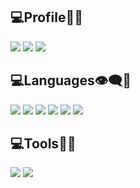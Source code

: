 ## 💻Profile👀🦋
<img src="https://img.shields.io/badge/GitHub-181717?style=flat&logo=GitHub&logoColor=000000"/>  <a href="https://img.shields.io/badge/Velog-20C997?style=flat&logo=Velog&logoColor=000000"><img src="https://img.shields.io/badge/Velog-20C997?style=flat&logo=Velog&logoColor=000000"/></a>
<a href="https://img.shields.io/badge/Instagram-E4405F?style=flat&logo=Instagram&logoColor=000000"><img src="https://img.shields.io/badge/Instagram-E4405F?style=flat&logo=Instagram&logoColor=000000"/></a>

## 💻Languages👁‍🗨🦋
<img src="https://img.shields.io/badge/Java-007396?style=flat&logo=Java&logoColor=000000"/> <img src="https://img.shields.io/badge/C-A8B9CC?style=flat-square&logo=C&logoColor=000000"/>
<img src="https://img.shields.io/badge/HTML5-E34F26?style=flat&logo=HTML5&logoColor=000000"/>
<img src="https://img.shields.io/badge/CSS3-1572B6?style=flat&logo=CSS3&logoColor=000000"/>
<img src="https://img.shields.io/badge/JavaScript-F7DF1E?style=flat&logo=JavaScript&logoColor=000000"/>
<img src="https://img.shields.io/badge/PHP-777BB4?style=flat&logo=PHP&logoColor=000000"/>

## 💻Tools🔨🦋
<img src="https://img.shields.io/badge/Eclipse IDE-2C2255?style=flat-square&logo=Eclipse IDE&logoColor=000000"/>
<a href="https://img.shields.io/badge/Eclipse IDE-2C2255?style=flat-square&logo=Eclipse IDE&logoColor=000000"><img src="https://img.shields.io/badge/Eclipse IDE-2C2255?style=flat-square&logo=Eclipse IDE&logoColor=000000"/></a>
